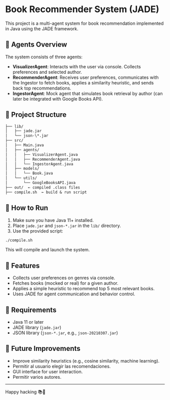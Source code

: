 # Book Recommender System (JADE)

This project is a multi-agent system for book recommendation implemented
in Java using the JADE framework.

## 🧠 Agents Overview

The system consists of three agents:

- **VisualizerAgent**: Interacts with the user via console. Collects preferences
and selected author.
- **RecommenderAgent**: Receives user preferences, communicates with the Ingestor
to fetch books, applies a similarity heuristic, and sends back top recommendations.
- **IngestorAgent**: Mock agent that simulates book retrieval by author (can
later be integrated with Google Books API).

## 📁 Project Structure

```txt
├── lib/
│   ├── jade.jar
│   └── json-\*.jar
├── src/
│   ├── Main.java
│   ├── agents/
│   │   ├── VisualizerAgent.java
│   │   ├── RecommenderAgent.java
│   │   └── IngestorAgent.java
│   ├── models/
│   │   └── Book.java
│   └── utils/
│       └── GoogleBooksAPI.java
├── out/  ← compiled .class files
├── compile.sh  ← build & run script

````

## 🚀 How to Run

1. Make sure you have Java 11+ installed.
2. Place `jade.jar` and `json-*.jar` in the `lib/` directory.
3. Use the provided script:

```bash
./compile.sh
````

This will compile and launch the system.

## 🧪 Features

* Collects user preferences on genres via console.
* Fetches books (mocked or real) for a given author.
* Applies a simple heuristic to recommend top 5 most relevant books.
* Uses JADE for agent communication and behavior control.

## 🔧 Requirements

* Java 11 or later
* JADE library (`jade.jar`)
* JSON library (`json-*.jar`, e.g., `json-20210307.jar`)

## 🔮 Future Improvements

* Improve similarity heuristics (e.g., cosine similarity, machine learning).
* Permitir al usuario elegir las recomendaciones.
* GUI interface for user interaction.
* Permitir varios autores.

---
Happy hacking 📚🤖
